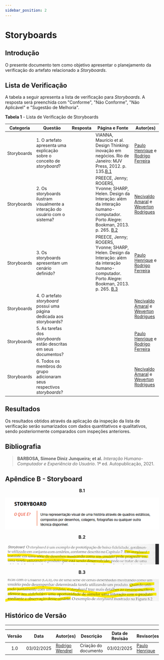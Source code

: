 ```yaml
---
sidebar_position: 2
---
```


# Storyboards

## Introdução

O presente documento tem como objetivo apresentar o planejamento da verificação do artefato relacionado a *Storyboards*.

## Lista de Verificação

A tabela a seguir apresenta a lista de verificação para *Storyboards*. A resposta será preenchida com "Conforme", "Não Conforme", "Não Aplicável" e "Sugestão de Melhoria".

<p style={{ textAlign: 'center', fontSize: '18px' }}><b>Tabela 1</b> - Lista de Verificação de Storyboards</p>

| Categoria    | Questão | Resposta | Página e Fonte | Autor(es) |
|-------------|---------|----------|----------------|-----------|
| Storyboards | 1. O artefato apresenta uma explicação sobre o conceito de *storyboard*?| | VIANNA, Maurício et al. Design Thinking: inovação em negócios. Rio de Janeiro: MJV Press, 2012. p. 135.[B.1](./storyboard.md#apêndice-b---storyboard) | [Paulo Henrique](https://github.com/paulomh) e [Rodrigo Ferreira](https://github.com/rodwendrel) |
| Storyboards | 2. Os storyboards ilustram visualmente a interação do usuário com o sistema? | | PREECE, Jenny; ROGERS, Yvonne; SHARP, Helen. Design da Interação: além da interação humano-computador. Porto Alegre: Bookman, 2013. p. 265. [B.2](./storyboard.md#apêndice-b---storyboard) | [Necivaldo Amaral](https://github.com/junioramaral22) e [Weverton Rodrigues](https://github.com/vevetin) |
| Storyboards | 3. Os storyboards apresentam um cenário definido? | | PREECE, Jenny; ROGERS, Yvonne; SHARP, Helen. Design da Interação: além da interação humano-computador. Porto Alegre: Bookman, 2013. p. 265. [B.3](./storyboard.md#apêndice-b---storyboard) | [Paulo Henrique](https://github.com/paulomh) e [Rodrigo Ferreira](https://github.com/rodwendrel) |
| Storyboards | 4. O artefato *storyboard* possui uma página dedicada aos storyboards? | | | [Necivaldo Amaral](https://github.com/junioramaral22) e [Weverton Rodrigues](https://github.com/vevetin) |
| Storyboards | 5. As tarefas dos *storyboards* estão descritas em seus documentos?  | | | [Paulo Henrique](https://github.com/paulomh) e [Rodrigo Ferreira](https://github.com/rodwendrel) |
| Storyboards | 6. Todos os membros do grupo adicionaram seus respectivos *storyboards*? | | | [Necivaldo Amaral](https://github.com/junioramaral22) e [Weverton Rodrigues](https://github.com/vevetin) |

## Resultados

Os resultados obtidos através da aplicação da inspeção da lista de verificação serão sumarizados com dados quantitativos e qualitativos, sendo posteriormente comparados com inspeções anteriores.

## Bibliografia

> **BARBOSA, Simone Diniz Junqueira; et al.** *Interação Humano-Computador e Experiência do Usuário*. 1ª ed. Autopublicação, 2021.

## Apêndice B - Storyboard

<center>

<p style={{ textAlign: 'center', fontSize: '18px' }}><b>B.1</b></p>

![storyboard](../../assets/storyboard-1.png)

</center>

<center>

<p style={{ textAlign: 'center', fontSize: '18px' }}><b>B.2</b></p>

![storyboard](../../assets/storyboard-2.png)

</center>

<center>

<p style={{ textAlign: 'center', fontSize: '18px' }}><b>B.3</b></p>

![storyboard](../../assets/storyboard-3.png)

</center>

## Histórico de Versão

---
| Versão | Data | Autor(es) | Descrição | Data de Revisão | Revisor(es) |
|:---:|:---:|---|---|:---:|---|
| 1.0 | 03/02/2025 | [Rodrigo Wendrel](https://github.com/rodwendrel) | Criação do documento | 03/02/2025 | [Paulo Henrique](https://github.com/paulomh) |

